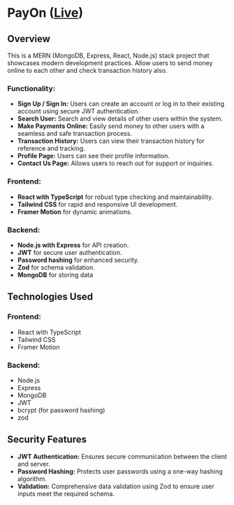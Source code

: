 # PayOn ([Live](https://pay-on.vercel.app/))

## Overview

This is a MERN (MongoDB, Express, React, Node.js) stack project that showcases modern development practices. Allow users to send money online to each other and check transaction history also.


### Functionality:
- **Sign Up / Sign In:** Users can create an account or log in to their existing account using secure JWT authentication.
- **Search User:** Search and view details of other users within the system.
- **Make Payments Online:** Easily send money to other users with a seamless and safe transaction process.
- **Transaction History:** Users can view their transaction history for reference and tracking.
- **Profile Page:** Users can see their profile information.
- **Contact Us Page:** Allows users to reach out for support or inquiries.

### Frontend:
- **React with TypeScript** for robust type checking and maintainability.
- **Tailwind CSS** for rapid and responsive UI development.
- **Framer Motion** for dynamic animations.

### Backend:
- **Node.js with Express** for API creation.
- **JWT** for secure user authentication.
- **Password hashing** for enhanced security.
- **Zod** for schema validation.
- **MongoDB** for storing data


## Technologies Used

### Frontend:
- React with TypeScript
- Tailwind CSS
- Framer Motion

### Backend:
- Node.js
- Express
- MongoDB
- JWT
- bcrypt (for password hashing)
- zod


## Security Features

- **JWT Authentication:** Ensures secure communication between the client and server.
- **Password Hashing:** Protects user passwords using a one-way hashing algorithm.
- **Validation:** Comprehensive data validation using Zod to ensure user inputs meet the required schema.
